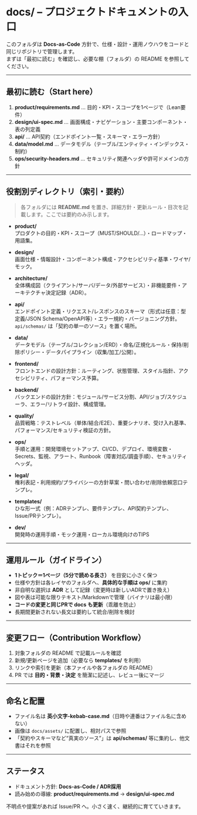 # docs/ – プロジェクトドキュメントの入口

このフォルダは **Docs-as-Code** 方針で、仕様・設計・運用ノウハウをコードと同じリポジトリで管理します。  
まずは「最初に読む」を確認し、必要な棚（フォルダ）の README を参照してください。

---

## 最初に読む（Start here）
1. **product/requirements.md** … 目的・KPI・スコープを1ページで（Lean要件）
2. **design/ui-spec.md** … 画面構成・ナビゲーション・主要コンポーネント・表の列定義
3. **api/** … API契約（エンドポイント一覧・スキーマ・エラー方針）
4. **data/model.md** … データモデル（テーブル/エンティティ・インデックス・制約）
5. **ops/security-headers.md** … セキュリティ関連ヘッダや許可ドメインの方針

---

## 役割別ディレクトリ（索引・要約）
> 各フォルダには **README.md** を置き、詳細方針・更新ルール・目次を記載します。ここでは要約のみ示します。

- **product/**  
  プロダクトの目的・KPI・スコープ（MUST/SHOULD/…）・ロードマップ・用語集。

- **design/**  
  画面仕様・情報設計・コンポーネント構成・アクセシビリティ基準・ワイヤ/モック。

- **architecture/**  
  全体構成図（クライアント/サーバ/データ/外部サービス）・非機能要件・アーキテクチャ決定記録（ADR）。

- **api/**  
  エンドポイント定義・リクエスト/レスポンスのスキーマ（形式は任意：型定義/JSON Schema/OpenAPI等）・エラー規約・バージョニング方針。  
  `api/schemas/` は「契約の単一のソース」を置く場所。

- **data/**  
  データモデル（テーブル/コレクション/ERD）・命名/正規化ルール・保持/削除ポリシー・データパイプライン（収集/加工/公開）。

- **frontend/**  
  フロントエンドの設計方針：ルーティング、状態管理、スタイル指針、アクセシビリティ、パフォーマンス予算。

- **backend/**  
  バックエンドの設計方針：モジュール/サービス分割、API/ジョブ/スケジューラ、エラー/リトライ設計、構成管理。

- **quality/**  
  品質戦略：テストレベル（単体/結合/E2E）、重要シナリオ、受け入れ基準、パフォーマンス/セキュリティ検証の方針。

- **ops/**  
  手順と運用：開発環境セットアップ、CI/CD、デプロイ、環境変数・Secrets、監視、アラート、Runbook（障害対応/調査手順）、セキュリティヘッダ。

- **legal/**  
  権利表記・利用規約/プライバシーの方針草案・問い合わせ/削除依頼窓口テンプレ。

- **templates/**  
  ひな形一式（例：ADRテンプレ、要件テンプレ、API契約テンプレ、Issue/PRテンプレ）。

- **dev/**  
  開発時の運用手順・モック運用・ローカル環境向けのTIPS

---

## 運用ルール（ガイドライン）
- **1トピック＝1ページ（5分で読める長さ）** を目安に小さく保つ  
- 仕様や方針は各レイヤのフォルダへ、**具体的な手順は ops/** に集約  
- 非自明な選択は **ADR** として記録（変更時は新しいADRで置き換え）  
- 図や表は可能な限りテキスト/Markdownで管理（バイナリは最小限）  
- **コードの変更と同じPRで docs も更新**（乖離を防止）  
- 長期間更新されない長文は要約して統合/削除を検討

---

## 変更フロー（Contribution Workflow）
1. 対象フォルダの README で記載ルールを確認  
2. 新規/更新ページを追加（必要なら **templates/** を利用）  
3. リンクや索引を更新（本ファイルや各フォルダの README）  
4. PR では **目的・背景・決定** を簡潔に記述し、レビュー後にマージ

---

## 命名と配置
- ファイル名は **英小文字-kebab-case.md**（日時や連番はファイル名に含めない）  
- 画像は `docs/assets/` に配置し、相対パスで参照  
- 「契約やスキーマなど“真実のソース”」は **api/schemas/** 等に集約し、他文書はそれを参照

---

## ステータス
- ドキュメント方針: **Docs-as-Code / ADR採用**  
- 読み始めの導線: **product/requirements.md** → **design/ui-spec.md**

不明点や提案があれば Issue/PR へ。小さく速く、継続的に育てていきます。
